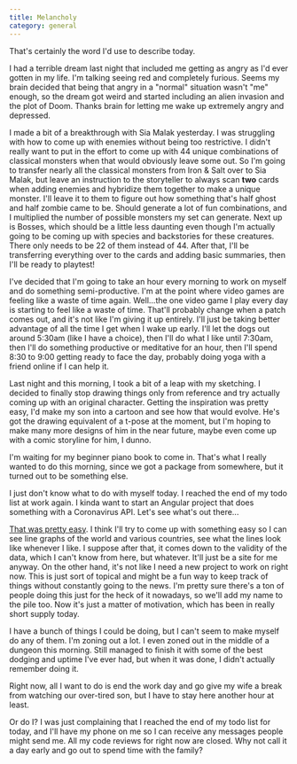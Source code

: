 ```yaml
---
title: Melancholy
category: general
---
```

That's certainly the word I'd use to describe today.

I had a terrible dream last night that included me getting as angry as I'd ever gotten in my life. I'm talking seeing red and completely furious. Seems my brain decided that being that angry in a "normal" situation wasn't "me" enough, so the dream got weird and started including an alien invasion and the plot of Doom. Thanks brain for letting me wake up extremely angry and depressed.

I made a bit of a breakthrough with Sia Malak yesterday. I was struggling with how to come up with enemies without being too restrictive. I didn't really want to put in the effort to come up with 44 unique combinations of classical monsters when that would obviously leave some out. So I'm going to transfer nearly all the classical monsters from Iron & Salt over to Sia Malak, but leave an instruction to the storyteller to always scan **two** cards when adding enemies and hybridize them together to make a unique monster. I'll leave it to them to figure out how something that's half ghost and half zombie came to be. Should generate a lot of fun combinations, and I multiplied the number of possible monsters my set can generate. Next up is Bosses, which should be a little less daunting even though I'm actually going to be coming up with species and backstories for these creatures. There only needs to be 22 of them instead of 44. After that, I'll be transferring everything over to the cards and adding basic summaries, then I'll be ready to playtest!

I've decided that I'm going to take an hour every morning to work on myself and do something semi-productive. I'm at the point where video games are feeling like a waste of time again. Well...the one video game I play every day is starting to feel like a waste of time. That'll probably change when a patch comes out, and it's not like I'm giving it up entirely. I'll just be taking better advantage of all the time I get when I wake up early. I'll let the dogs out around 5:30am (like I have a choice), then I'll do what I like until 7:30am, then I'll do something productive or meditative for an hour, then I'll spend 8:30 to 9:00 getting ready to face the day, probably doing yoga with a friend online if I can help it.

Last night and this morning, I took a bit of a leap with my sketching. I decided to finally stop drawing things only from reference and try actually coming up with an original character. Getting the inspiration was pretty easy, I'd make my son into a cartoon and see how that would evolve. He's got the drawing equivalent of a t-pose at the moment, but I'm hoping to make many more designs of him in the near future, maybe even come up with a comic storyline for him, I dunno.

I'm waiting for my beginner piano book to come in. That's what I really wanted to do this morning, since we got a package from somewhere, but it turned out to be something else.

I just don't know what to do with myself today. I reached the end of my todo list at work again. I kinda want to start an Angular project that does something with a Coronavirus API.  Let's see what's out there...

[That was pretty easy](https://covid19api.com/). I think I'll try to come up with something easy so I can see line graphs of the world and various countries, see what the lines look like whenever I like. I suppose after that, it comes down to the validity of the data, which I can't know from here, but whatever. It'll just be a site for me anyway. On the other hand, it's not like I need a new project to work on right now. This is just sort of topical and might be a fun way to keep track of things without constantly going to the news. I'm pretty sure there's a ton of people doing this just for the heck of it nowadays, so we'll add my name to the pile too. Now it's just a matter of motivation, which has been in really short supply today.

I have a bunch of things I could be doing, but I can't seem to make myself do any of them. I'm zoning out a lot. I even zoned out in the middle of a dungeon this morning. Still managed to finish it with some of the best dodging and uptime I've ever had, but when it was done, I didn't actually remember doing it.

Right now, all I want to do is end the work day and go give my wife a break from watching our over-tired son, but I have to stay here another hour at least.

Or do I? I was just complaining that I reached the end of my todo list for today, and I'll have my phone on me so I can receive any messages people might send me. All my code reviews for right now are closed. Why not call it a day early and go out to spend time with the family?
